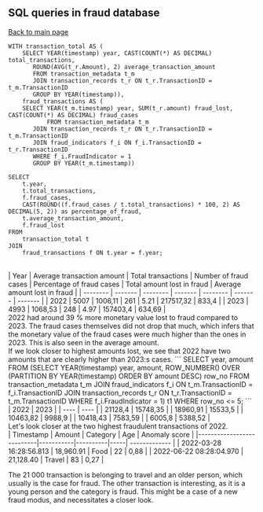 ## SQL queries in fraud database

[Back to main page](./index.md)

```
WITH transaction_total AS (
	SELECT YEAR(timestamp) year, CAST(COUNT(*) AS DECIMAL) total_transactions, 
	   ROUND(AVG(t_r.Amount), 2) average_transaction_amount
	   FROM transaction_metadata t_m
	   JOIN transaction_records t_r ON t_r.TransactionID = t_m.TransactionID
	   GROUP BY YEAR(timestamp)),
	fraud_transactions AS (
	SELECT YEAR(t_m.timestamp) year, SUM(t_r.amount) fraud_lost, CAST(COUNT(*) AS DECIMAL) fraud_cases
		   FROM transaction_metadata t_m
	   JOIN transaction_records t_r ON t_r.TransactionID = t_m.TransactionID
	   JOIN fraud_indicators f_i ON f_i.TransactionID = t_r.TransactionID
	   WHERE f_i.FraudIndicator = 1
	   GROUP BY YEAR(t_m.timestamp))

SELECT 
    t.year,
    t.total_transactions,
    f.fraud_cases,
    CAST(ROUND((f.fraud_cases / t.total_transactions) * 100, 2) AS DECIMAL(5, 2)) as percentage_of_fraud,
    t.average_transaction_amount,
    f.fraud_lost
FROM 
    transaction_total t
JOIN 
    fraud_transactions f ON t.year = f.year;

```
<br>
| Year | Average transaction amount | Total transactions | Number of fraud cases | Percentage of fraud cases | Total amount lost in fraud | Average amount lost in fraud |
| -------- | ------- | -------- | ------- | -------- | ------- | ------- |
| 2022	| 5007	| 1006,11	| 261	| 5.21	| 217517,32 | 833,4 |
| 2023	| 4993	| 1068,53	| 248	| 4.97	| 157403,4 | 634,69 |
<br>
2022 had around 39 % more monetary value lost to fraud compared to 2023. The fraud cases themselves did not drop that much, which infers that the monetary value of the fraud cases were much higher than the ones in 2023. This is also seen in the average amount. <br>
If we look closer to highest amounts lost, we see that 2022 have two amounts that are clearly higher than 2023:s cases.
```
SELECT year, amount
FROM (SELECT YEAR(timestamp) year, amount, ROW_NUMBER() OVER (PARTITION BY YEAR(timestamp) ORDER BY amount DESC) row_no
FROM transaction_metadata t_m
JOIN fraud_indicators f_i ON t_m.TransactionID = f_i.TransactionID
JOIN transaction_records t_r ON t_r.TransactionID = t_m.TransactionID
WHERE  f_i.FraudIndicator = 1) t1
WHERE row_no <= 5;
```
<br>
| 2022 |	2023 |
| ---- | ---- |
| 21128,4  | 15748,35 |
| 18960,91 |	15533,5 |
| 10463,82 | 9988,9 |
| 10418,43 | 7583,59 |
| 6005,8 | 5388,52 |
<br>
Let's look closer at the two highest fraudulent transactions of 2022. <br>
| Timestamp                 | Amount    | Category | Age | Anomaly score |
|---------------------------|-----------|----------|-----| ------------- |
| 2022-03-28 16:28:56.813   | 18,960.91 | Food     | 22  | 0,88          |
| 2022-06-22 08:28:04.970   | 21,128.40 | Travel   | 83  | 0,27          |

The 21 000 transaction is belonging to travel and an older person, which usually is the case for fraud. The other transaction is interesting, as it is a young person and the category is fraud. This might be a case of a new fraud modus, and necessitates a closer look. 





